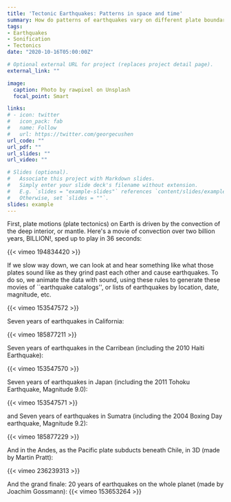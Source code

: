 ```yaml
---
title: 'Tectonic Earthquakes: Patterns in space and time'
summary: How do patterns of earthquakes vary on different plate boundaries?
tags:
- Earthquakes
- Sonification
- Tectonics
date: "2020-10-16T05:00:00Z"

# Optional external URL for project (replaces project detail page).
external_link: ""

image:
  caption: Photo by rawpixel on Unsplash
  focal_point: Smart

links:
# - icon: twitter
#   icon_pack: fab
#   name: Follow
#   url: https://twitter.com/georgecushen
url_code: ""
url_pdf: ""
url_slides: ""
url_video: ""

# Slides (optional).
#   Associate this project with Markdown slides.
#   Simply enter your slide deck's filename without extension.
#   E.g. `slides = "example-slides"` references `content/slides/example-slides.md`.
#   Otherwise, set `slides = ""`.
slides: example
---
```


First, plate motions (plate tectonics) on Earth is driven by the convection of the deep interior, or mantle. Here's a movie of convection over two billion years, BILLION!, sped up to play in 36 seconds:

{{< vimeo 194834420 >}}

If we slow way down, we can look at and hear something like what those plates sound like as they grind past each other and cause earthquakes. To do so, we animate the data with sound, using these rules to generate these movies of ``earthquake catalogs'', or lists of earthquakes by location, date, magnitude, etc. 

{{< vimeo 153547572 >}} 

Seven years of earthquakes in California:  

{{< vimeo 185877211 >}}

Seven years of earthquakes in the Carribean (including the 2010 Haiti Earthquake):

{{< vimeo 153547570 >}}

Seven years of earthquakes in Japan (including the 2011 Tohoku Earthquake, Magnitude 9.0): 

{{< vimeo 153547571 >}}

and Seven years of earthquakes in Sumatra (including the 2004 Boxing Day earthquake, Magnitude 9.2): 

{{< vimeo 185877229 >}}

And in the Andes, as the Pacific plate subducts beneath Chile, in 3D (made by Martin Pratt): 

{{< vimeo 236239313 >}}

And the grand finale: 20 years of earthquakes on the whole planet (made by Joachim Gossmann): 
{{< vimeo 153653264 >}}
